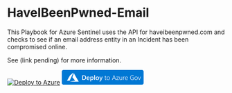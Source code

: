 # HaveIBeenPwned-Email

This Playbook for Azure Sentinel uses the API for haveibeenpwned.com and checks to see if an email address entity in an Incident has been compromised online.

See (link pending) for more information.

[![Deploy to Azure](https://aka.ms/deploytoazurebutton)](https://portal.azure.com/#create/Microsoft.Template/uri/https%3A%2F%2Fraw.githubusercontent.com%2Frod-trent%2FSentinelPlaybooks%2Fmaster%2FHaveIBeenPwned-Email%2Fmaybebetter.json)
[![Deploy to Azure](https://raw.githubusercontent.com/Azure/azure-quickstart-templates/master/1-CONTRIBUTION-GUIDE/images/deploytoazuregov.png)](https://portal.azure.com/#create/Microsoft.Template/uri/https%3A%2F%2Fraw.githubusercontent.com%2Frod-trent%2FSentinelPlaybooks%2Fmaster%2FHaveIBeenPwned-Email%2Fazuredeploy.json)


